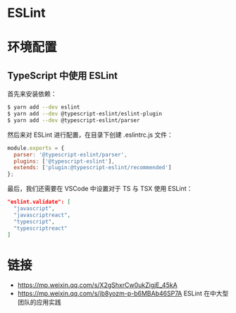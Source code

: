 # ESLint

# 环境配置

## TypeScript 中使用 ESLint

首先来安装依赖：

```sh
$ yarn add --dev eslint
$ yarn add --dev @typescript-eslint/eslint-plugin
$ yarn add --dev @typescript-eslint/parser
```

然后来对 ESLint 进行配置，在目录下创建 .eslintrc.js 文件：

```js
module.exports = {
  parser: '@typescript-eslint/parser',
  plugins: ['@typescript-eslint'],
  extends: ['plugin:@typescript-eslint/recommended']
};
```

最后，我们还需要在 VSCode 中设置对于 TS 与 TSX 使用 ESLint：

```json
"eslint.validate": [
  "javascript",
  "javascriptreact",
  "typescript",
  "typescriptreact"
]
```

# 链接

- https://mp.weixin.qq.com/s/X2gShxrCw0ukZigjE_45kA
- https://mp.weixin.qq.com/s/jb8yozm-p-b6MBAb46SP7A ESLint 在中大型团队的应用实践
